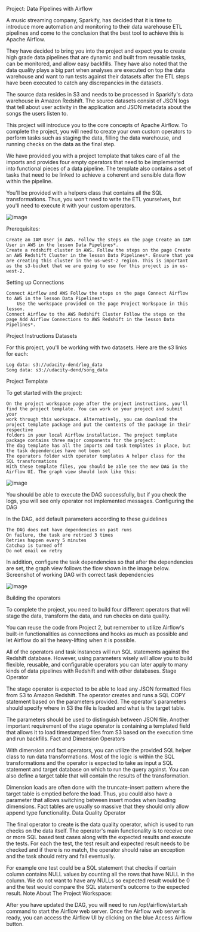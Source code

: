 Project: Data Pipelines with Airflow

A music streaming company, Sparkify, has decided that it is time to introduce more automation and monitoring to their data warehouse ETL pipelines 
and come to the conclusion that the best tool to achieve this is Apache Airflow.

They have decided to bring you into the project and expect you to create high grade data pipelines that are dynamic and built from reusable tasks,
can be monitored, and allow easy backfills. They have also noted that the data quality plays a big part when analyses are executed on top the data warehouse 
and want to run tests against their datasets after the ETL steps have been executed to catch any discrepancies in the datasets.

The source data resides in S3 and needs to be processed in Sparkify's data warehouse in Amazon Redshift. The source datasets consist of JSON logs that 
tell about user activity in the application and JSON metadata about the songs the users listen to.

This project will introduce you to the core concepts of Apache Airflow. To complete the project, you will need to create your own custom operators 
to perform tasks such as
staging the data, filling the data warehouse, and running checks on the data as the final step.

We have provided you with a project template that takes care of all the imports and provides four empty operators that need to be implemented into 
functional pieces of a data pipeline. The template also contains a set of tasks that need to be linked to achieve a coherent and sensible data flow 
within the pipeline.

You'll be provided with a helpers class that contains all the SQL transformations. Thus, you won't need to write the ETL yourselves, 
but you'll need to execute it with your custom operators.

![image](https://user-images.githubusercontent.com/44730055/236690585-e673aadc-7789-42ab-87f5-235e82b7f665.png)

Prerequisites:

    Create an IAM User in AWS. Follow the steps on the page Create an IAM User in AWS in the lesson Data Pipelines*.
    Create a redshift cluster in AWS. Follow the steps on the page Create an AWS Redshift Cluster in the lesson Data Pipelines*. Ensure that you are creating this cluster in the us-west-2 region. This is important as the s3-bucket that we are going to use for this project is in us-west-2.

Setting up Connections

    Connect Airflow and AWS Follow the steps on the page Connect Airflow to AWS in the lesson Data Pipelines*.
        Use the workspace provided on the page Project Workspace in this lesson.
    Connect Airflow to the AWS Redshift Cluster Follow the steps on the page Add Airflow Connections to AWS Redshift in the lesson Data Pipelines*.
    
 Project Instructions
Datasets

For this project, you'll be working with two datasets. Here are the s3 links for each:

    Log data: s3://udacity-dend/log_data
    Song data: s3://udacity-dend/song_data

Project Template

To get started with the project:

    On the project workspace page after the project instructions, you'll find the project template. You can work on your project and submit your
    work through this workspace. Alternatively, you can download the project template package and put the contents of the package in their respective
    folders in your local Airflow installation. The project template package contains three major components for the project:
    The dag template has all the imports and task templates in place, but the task dependencies have not been set
    The operators folder with operator templates A helper class for the SQL transformations
    With these template files, you should be able see the new DAG in the Airflow UI. The graph view should look like this:
    
    
![image](https://user-images.githubusercontent.com/44730055/236690692-0e6658f0-ebcf-403d-825d-c57fe47a2afd.png)

 You should be able to execute the DAG successfully, but if you check the logs, you will see only operator not implemented messages.
Configuring the DAG

In the DAG, add default parameters according to these guidelines

    The DAG does not have dependencies on past runs
    On failure, the task are retried 3 times
    Retries happen every 5 minutes
    Catchup is turned off
    Do not email on retry

In addition, configure the task dependencies so that after the dependencies are set, the graph view follows the flow shown in the image below.
Screenshot of working DAG with correct task dependencies


![image](https://user-images.githubusercontent.com/44730055/236690719-c64cd156-828d-435c-a737-7adfb60bf064.png)


Building the operators

To complete the project, you need to build four different operators that will stage the data, transform the data, and run checks on data quality.

You can reuse the code from Project 2, but remember to utilize Airflow's built-in functionalities as connections and hooks as much as possible and 
let Airflow do all the heavy-lifting when it is possible.

All of the operators and task instances will run SQL statements against the Redshift database. However, using parameters wisely will allow you to 
build flexible, reusable, and configurable operators you can later apply to 
many kinds of data pipelines with Redshift and with other databases.
Stage Operator

The stage operator is expected to be able to load any JSON formatted files from S3 to Amazon Redshift. The operator creates and runs a SQL COPY
statement based on the parameters provided. The operator's parameters should specify where in S3 the file is loaded and what is the target table.

The parameters should be used to distinguish between JSON file. Another important requirement of the stage operator is containing a templated field 
that allows it to load timestamped files from S3 based on the execution time and run backfills.
Fact and Dimension Operators

With dimension and fact operators, you can utilize the provided SQL helper class to run data transformations. Most of the logic is within the SQL 
transformations and the operator is expected to take as input a SQL statement and target database on which to run the query against. 
You can also define a target table that will contain the results of the transformation.

Dimension loads are often done with the truncate-insert pattern where the target table is emptied before the load. Thus, you could also have 
a parameter that allows switching between insert modes when loading dimensions. Fact tables are usually so massive that they should only allow 
append type functionality.
Data Quality Operator

The final operator to create is the data quality operator, which is used to run checks on the data itself. The operator's main functionality is 
to receive one or more SQL based test cases along with the expected results and execute the tests. For each the test, the test result and expected 
result needs to be checked and if there is no match, the operator should raise an exception and the task should retry and fail eventually.

For example one test could be a SQL statement that checks if certain column contains NULL values by counting all the rows that have NULL in the column. 
We do not want to have any NULLs so expected result would be 0 and the test would compare the SQL statement's outcome to the expected result.
Note About The Project Workspace:

After you have updated the DAG, you will need to run /opt/airflow/start.sh command to start the Airflow web server. Once the Airflow web server 
is ready, you can access the Airflow UI by clicking on the blue Access Airflow button.

